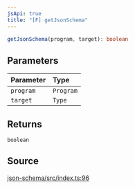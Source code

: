 ```yaml
---
jsApi: true
title: "[F] getJsonSchema"
---
```


```ts
getJsonSchema(program, target): boolean
```

## Parameters

| Parameter | Type      |
| :-------- | :-------- |
| `program` | `Program` |
| `target`  | `Type`    |

## Returns

`boolean`

## Source

[json-schema/src/index.ts:96](https://github.com/markcowl/cadl/blob/3db15286/packages/json-schema/src/index.ts#L96)
